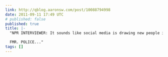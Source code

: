 ```yaml
---
link: http://qblog.aaronsw.com/post/10088794998
date: 2011-09-11 17:49 UTC
# published: false
published: true
title: |-
  "NPR INTERVIEWER: It sounds like social media is drawing new people into crime in a way.

  FMR. POLICE..."
tags: []
---
```




